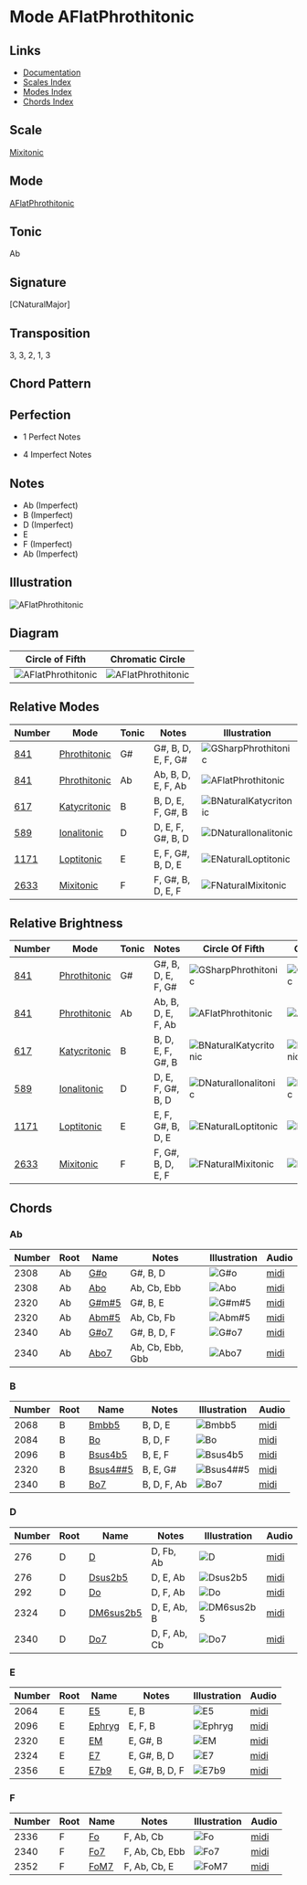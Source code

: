 # Mode AFlatPhrothitonic

## Links

- [Documentation](README.md)
- [Scales Index](Scales.md)
- [Modes Index](Modes.md)
- [Chords Index](Chords.md)

## Scale

[Mixitonic](ScaleMixitonic.md)

## Mode

[AFlatPhrothitonic](ModeAFlatPhrothitonic.md)

## Tonic

Ab

## Signature

[CNaturalMajor]

## Transposition

3, 3, 2, 1, 3

## Chord Pattern



## Perfection

 - 1 Perfect Notes

 - 4 Imperfect Notes

## Notes

- Ab (Imperfect)
- B (Imperfect)
- D (Imperfect)
- E
- F (Imperfect)
- Ab (Imperfect)

## Illustration

![AFlatPhrothitonic](ModeAFlatPhrothitonic.png)

## Diagram

| Circle of Fifth | Chromatic Circle |
|-----------------|------------------|
| ![AFlatPhrothitonic](CircleOfFifthModeAFlatPhrothitonic.svg) | ![AFlatPhrothitonic](ChromaticCircleModeAFlatPhrothitonic.svg) |
## Relative Modes

| Number | Mode | Tonic | Notes | Illustration |
|--------|------|-------|-------|--------------|
| [841](https://ianring.com/musictheory/scales/841) | [Phrothitonic](ModePhrothitonic.md) | G# | G#, B, D, E, F, G# | ![GSharpPhrothitonic](ModeGSharpPhrothitonic.png) |
| [841](https://ianring.com/musictheory/scales/841) | [Phrothitonic](ModePhrothitonic.md) | Ab | Ab, B, D, E, F, Ab | ![AFlatPhrothitonic](ModeAFlatPhrothitonic.png) |
| [617](https://ianring.com/musictheory/scales/617) | [Katycritonic](ModeKatycritonic.md) | B | B, D, E, F, G#, B | ![BNaturalKatycritonic](ModeBNaturalKatycritonic.png) |
| [589](https://ianring.com/musictheory/scales/589) | [Ionalitonic](ModeIonalitonic.md) | D | D, E, F, G#, B, D | ![DNaturalIonalitonic](ModeDNaturalIonalitonic.png) |
| [1171](https://ianring.com/musictheory/scales/1171) | [Loptitonic](ModeLoptitonic.md) | E | E, F, G#, B, D, E | ![ENaturalLoptitonic](ModeENaturalLoptitonic.png) |
| [2633](https://ianring.com/musictheory/scales/2633) | [Mixitonic](ModeMixitonic.md) | F | F, G#, B, D, E, F | ![FNaturalMixitonic](ModeFNaturalMixitonic.png) |
## Relative Brightness

| Number | Mode | Tonic | Notes | Circle Of Fifth | Chromatic Circle |
|--------|------|-------|-------|-----------------|------------------|
| [841](https://ianring.com/musictheory/scales/841) | [Phrothitonic](ModePhrothitonic.md) | G# | G#, B, D, E, F, G# | ![GSharpPhrothitonic](CircleOfFifthModeGSharpPhrothitonic.svg) | ![GSharpPhrothitonic](ChromaticCircleModeGSharpPhrothitonic.svg) |
| [841](https://ianring.com/musictheory/scales/841) | [Phrothitonic](ModePhrothitonic.md) | Ab | Ab, B, D, E, F, Ab | ![AFlatPhrothitonic](CircleOfFifthModeAFlatPhrothitonic.svg) | ![AFlatPhrothitonic](ChromaticCircleModeAFlatPhrothitonic.svg) |
| [617](https://ianring.com/musictheory/scales/617) | [Katycritonic](ModeKatycritonic.md) | B | B, D, E, F, G#, B | ![BNaturalKatycritonic](CircleOfFifthModeBNaturalKatycritonic.svg) | ![BNaturalKatycritonic](ChromaticCircleModeBNaturalKatycritonic.svg) |
| [589](https://ianring.com/musictheory/scales/589) | [Ionalitonic](ModeIonalitonic.md) | D | D, E, F, G#, B, D | ![DNaturalIonalitonic](CircleOfFifthModeDNaturalIonalitonic.svg) | ![DNaturalIonalitonic](ChromaticCircleModeDNaturalIonalitonic.svg) |
| [1171](https://ianring.com/musictheory/scales/1171) | [Loptitonic](ModeLoptitonic.md) | E | E, F, G#, B, D, E | ![ENaturalLoptitonic](CircleOfFifthModeENaturalLoptitonic.svg) | ![ENaturalLoptitonic](ChromaticCircleModeENaturalLoptitonic.svg) |
| [2633](https://ianring.com/musictheory/scales/2633) | [Mixitonic](ModeMixitonic.md) | F | F, G#, B, D, E, F | ![FNaturalMixitonic](CircleOfFifthModeFNaturalMixitonic.svg) | ![FNaturalMixitonic](ChromaticCircleModeFNaturalMixitonic.svg) |

## Chords

### Ab

| Number | Root | Name | Notes | Illustration | Audio |
|--------|------|------|-------|--------------|-------|
| 2308 | Ab | [G#o](ChordGSharpDiminished.md) | G#, B, D | ![G#o](ChordGSharpDiminishedRootPosition.png) | [midi](ChordGSharpDiminishedRootPosition.mid) |
| 2308 | Ab | [Abo](ChordAFlatDiminished.md) | Ab, Cb, Ebb | ![Abo](ChordAFlatDiminishedRootPosition.png) | [midi](ChordAFlatDiminishedRootPosition.mid) |
| 2320 | Ab | [G#m#5](ChordGSharpMinorSharpFifth.md) | G#, B, E | ![G#m#5](ChordGSharpMinorSharpFifthRootPosition.png) | [midi](ChordGSharpMinorSharpFifthRootPosition.mid) |
| 2320 | Ab | [Abm#5](ChordAFlatMinorSharpFifth.md) | Ab, Cb, Fb | ![Abm#5](ChordAFlatMinorSharpFifthRootPosition.png) | [midi](ChordAFlatMinorSharpFifthRootPosition.mid) |
| 2340 | Ab | [G#o7](ChordGSharpFullDiminishedSeventh.md) | G#, B, D, F | ![G#o7](ChordGSharpFullDiminishedSeventhRootPosition.png) | [midi](ChordGSharpFullDiminishedSeventhRootPosition.mid) |
| 2340 | Ab | [Abo7](ChordAFlatFullDiminishedSeventh.md) | Ab, Cb, Ebb, Gbb | ![Abo7](ChordAFlatFullDiminishedSeventhRootPosition.png) | [midi](ChordAFlatFullDiminishedSeventhRootPosition.mid) |

### B

| Number | Root | Name | Notes | Illustration | Audio |
|--------|------|------|-------|--------------|-------|
| 2068 | B | [Bmbb5](ChordBNaturalMinorDoubleFlatFifth.md) | B, D, E | ![Bmbb5](ChordBNaturalMinorDoubleFlatFifthRootPosition.png) | [midi](ChordBNaturalMinorDoubleFlatFifthRootPosition.mid) |
| 2084 | B | [Bo](ChordBNaturalDiminished.md) | B, D, F | ![Bo](ChordBNaturalDiminishedRootPosition.png) | [midi](ChordBNaturalDiminishedRootPosition.mid) |
| 2096 | B | [Bsus4b5](ChordBNaturalSuspendedFourthFlatFifth.md) | B, E, F | ![Bsus4b5](ChordBNaturalSuspendedFourthFlatFifthRootPosition.png) | [midi](ChordBNaturalSuspendedFourthFlatFifthRootPosition.mid) |
| 2320 | B | [Bsus4##5](ChordBNaturalSuspendedFourthDoubleSharpFifth.md) | B, E, G# | ![Bsus4##5](ChordBNaturalSuspendedFourthDoubleSharpFifthRootPosition.png) | [midi](ChordBNaturalSuspendedFourthDoubleSharpFifthRootPosition.mid) |
| 2340 | B | [Bo7](ChordBNaturalFullDiminishedSeventh.md) | B, D, F, Ab | ![Bo7](ChordBNaturalFullDiminishedSeventhRootPosition.png) | [midi](ChordBNaturalFullDiminishedSeventhRootPosition.mid) |

### D

| Number | Root | Name | Notes | Illustration | Audio |
|--------|------|------|-------|--------------|-------|
| 276 | D | [D](ChordDNaturalDiminishedFlatThird.md) | D, Fb, Ab | ![D](ChordDNaturalDiminishedFlatThirdRootPosition.png) | [midi](ChordDNaturalDiminishedFlatThirdRootPosition.mid) |
| 276 | D | [Dsus2b5](ChordDNaturalSuspendedSecondFlatFifth.md) | D, E, Ab | ![Dsus2b5](ChordDNaturalSuspendedSecondFlatFifthRootPosition.png) | [midi](ChordDNaturalSuspendedSecondFlatFifthRootPosition.mid) |
| 292 | D | [Do](ChordDNaturalDiminished.md) | D, F, Ab | ![Do](ChordDNaturalDiminishedRootPosition.png) | [midi](ChordDNaturalDiminishedRootPosition.mid) |
| 2324 | D | [DM6sus2b5](ChordDNaturalMajorSixthSuspendedSecondFlatFifth.md) | D, E, Ab, B | ![DM6sus2b5](ChordDNaturalMajorSixthSuspendedSecondFlatFifthRootPosition.png) | [midi](ChordDNaturalMajorSixthSuspendedSecondFlatFifthRootPosition.mid) |
| 2340 | D | [Do7](ChordDNaturalFullDiminishedSeventh.md) | D, F, Ab, Cb | ![Do7](ChordDNaturalFullDiminishedSeventhRootPosition.png) | [midi](ChordDNaturalFullDiminishedSeventhRootPosition.mid) |

### E

| Number | Root | Name | Notes | Illustration | Audio |
|--------|------|------|-------|--------------|-------|
| 2064 | E | [E5](ChordENaturalPowerChord.md) | E, B | ![E5](ChordENaturalPowerChordRootPosition.png) | [midi](ChordENaturalPowerChordRootPosition.mid) |
| 2096 | E | [Ephryg](ChordENaturalPhrygian.md) | E, F, B | ![Ephryg](ChordENaturalPhrygianRootPosition.png) | [midi](ChordENaturalPhrygianRootPosition.mid) |
| 2320 | E | [EM](ChordENaturalMajor.md) | E, G#, B | ![EM](ChordENaturalMajorRootPosition.png) | [midi](ChordENaturalMajorRootPosition.mid) |
| 2324 | E | [E7](ChordENaturalDominantSeventh.md) | E, G#, B, D | ![E7](ChordENaturalDominantSeventhRootPosition.png) | [midi](ChordENaturalDominantSeventhRootPosition.mid) |
| 2356 | E | [E7b9](ChordENaturalDominantSeventhFlatNinth.md) | E, G#, B, D, F | ![E7b9](ChordENaturalDominantSeventhFlatNinthRootPosition.png) | [midi](ChordENaturalDominantSeventhFlatNinthRootPosition.mid) |

### F

| Number | Root | Name | Notes | Illustration | Audio |
|--------|------|------|-------|--------------|-------|
| 2336 | F | [Fo](ChordFNaturalDiminished.md) | F, Ab, Cb | ![Fo](ChordFNaturalDiminishedRootPosition.png) | [midi](ChordFNaturalDiminishedRootPosition.mid) |
| 2340 | F | [Fo7](ChordFNaturalFullDiminishedSeventh.md) | F, Ab, Cb, Ebb | ![Fo7](ChordFNaturalFullDiminishedSeventhRootPosition.png) | [midi](ChordFNaturalFullDiminishedSeventhRootPosition.mid) |
| 2352 | F | [FoM7](ChordFNaturalDiminishedMajorSeventh.md) | F, Ab, Cb, E | ![FoM7](ChordFNaturalDiminishedMajorSeventhRootPosition.png) | [midi](ChordFNaturalDiminishedMajorSeventhRootPosition.mid) |

